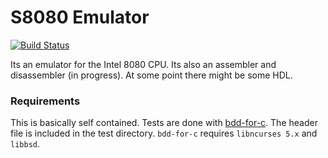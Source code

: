 # S8080 Emulator

[![Build Status](https://travis-ci.org/stfnwong/s8080.svg?branch=master)](https://travis-ci.org/stfnwong/s8080)

Its an emulator for the Intel 8080 CPU. Its also an assembler and disassembler (in progress). At some point there might be some HDL.

### Requirements 
This is basically self contained. Tests are done with [bdd-for-c](https://github.com/grassator/bdd-for-c). The header file is included in the test directory. `bdd-for-c` requires `libncurses 5.x` and `libbsd`.
